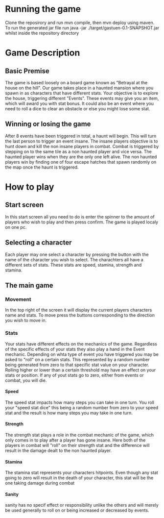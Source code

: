 # Running the game
Clone the reposirory and run mvn compile, then mvn deploy using maven. To run the generated jar file run
java -jar ./target/gastuen-0.1-SNAPSHOT.jar whilst inside the repository directory

# Game Description

## Basic Premise
The game is based loosely on a board game known as 
"Betrayal at the house on the hill". Our game 
takes place in a haunted mansion where you spawn in
as characters that have different stats.
Your objective is to explore the house, triggering
different "Events". These events may give you an item, 
which will award you with stat bonus. It could also be 
an event where you need to roll a dice to clear an 
obstacle or else you might lose some stat.

## Winning or losing the game
After 8 events have been triggered in total, a haunt will begin.
This will turn the last person to trigger an event insane.
The insane players objective is to hunt down and kill the 
non insane players in combat. Combat is triggered by stepping
on to the same tile as a non haunted player and vice versa.
The haunted player wins when they are the only one left alive.
The non haunted players win by finding one of four escape hatches
that spawn randomly on the map once the haunt is triggered.

# How to play

## Start screen
In this start screen all you need to do is enter the spinner to
the amount of players who wish to play and then press confirm. 
The game is played localy on one pc.

## Selecting a character
Each player may one select a character by pressing the button with
the name of the character you wish to select. The charachters all have
a different sets of stats. These stats are speed, stamina, strength and stamina.

## The main game
### Movement
In the top right of the screen it will display the current players characters name 
and stats. To move press the buttons corresponding to the direction you wish to move in.

### Stats
Your stats have different effects on the mechanics of the game. Regardless of the 
specific effects of your stats they also play a hand in the Event mechanic.
Depending on whta type of event you have triggered you may be asked to "roll" 
on a certain stats. This represented by a random number being generated
from zero to that specific stat value on your character. Rolling higher or
lower than a certain threshold may have an effect on your stats or position. 
If any of yout stats go to zero, either from events or combat, you will die.

#### Speed
The speed stat impacts
how many steps you can take in one turn. You roll your "speed stat dice" this 
being a random number from zero to your speed stat and the result is how
many steps you may take in one turn. 

#### Strength
The strength stat plays a role in the combat mechanic of the game, which only
comes in to play after a player has gone insane. Here both of the players
in combat will "roll" on their strength stat and the difference will result
in the damage dealt to the non haunted player.

#### Stamina
The stamina stat represents your characters hitpoints. Even though any
stat going to zero will result in the death of your character, this
stat will be the one taking damage during combat

#### Sanity
sanity has no specif effect or responsibility unlike the others and 
will merely be used generally to roll on or being increased or decreased
by events.
